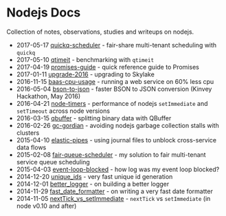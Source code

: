 Nodejs Docs
===========

Collection of notes, observations, studies and writeups on nodejs.

* 2017-05-17  [quickq-scheduler](quickq-scheduler.md) - fair-share multi-tenant scheduling with `quickq`
* 2017-05-10  [qtimeit](qtimeit.md) - benchmarking with `qtimeit`
* 2017-04-19  [promises-guide](promises-guide.md) - quick reference guide to Promises
* 2017-01-11  [upgrade-2016](upgrade-2016.md) - upgrading to Skylake
* 2016-11-15  [baas-cpu-usage](baas-cpu-usage.md) - running a web service on 60% less cpu
* 2016-05-04  [bson-to-json](bson-to-json.md) - faster BSON to JSON conversion (Kinvey Hackathon, May 2016)
* 2016-04-21  [node-timers](node-timers.md) - performance of nodejs `setImmediate` and `setTimeout` across node versions
* 2016-03-15  [qbuffer](qbuffer.md) - splitting binary data with QBuffer
* 2016-02-26  [gc-gordian](gc-gordian.md) - avoiding nodejs garbage collection stalls with clusters
* 2015-04-10  [elastic-pipes](elastic-pipes.md) - using journal files to unblock cross-service data flows
* 2015-02-08  [fair-queue-scheduler](fair-queue-scheduler.md) - my solution to fair multi-tenant service queue scheduling
* 2015-04-03  [event-loop-blocked](event-loop-blocked.md) - how log was my event loop blocked?
* 2014-12-20  [unique_ids](unique_ids.md) - very fast unique id generation
* 2014-12-01  [better_logger](better_logger.md) - on building a better logger
* 2014-11-29  [fast_date_formatter](fast_date_formatter.md) - on writing a very fast date formatter
* 2014-11-05  [nextTick_vs_setImmediate](nextTick_vs_setImmediate.md) - `nextTick` vs `setImmediate` (in node v0.10 and after)
